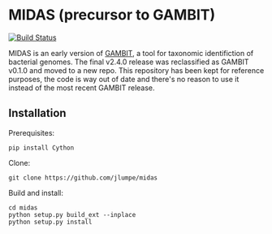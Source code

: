 # MIDAS (precursor to GAMBIT)

[![Build Status](https://github.com/jlumpe/midas/actions/workflows/ci.yml/badge.svg)](https://github.com/jlumpe/midas/actions/workflows/ci.yml)

MIDAS is an early version of [GAMBIT](github.com/jlumpe/gambit), a tool for taxonomic identifiction of bacterial genomes. The final v2.4.0 release was reclassified as GAMBIT v0.1.0 and moved to a new repo. This repository has been kept for reference purposes, the code is way out of date and there's no reason to use it instead of the most recent GAMBIT release.


## Installation

Prerequisites:

    pip install Cython

Clone:

    git clone https://github.com/jlumpe/midas

Build and install:

    cd midas
    python setup.py build_ext --inplace
    python setup.py install
